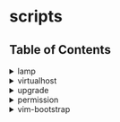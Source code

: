 # scripts

## Table of Contents

<details>
  <summary>lamp</summary>
  <p>Install the Apache, PHP7.2, MySQL, PhpMyAdmin and Additional Packages.</p>

## Download the script

```shell
wget --no-check-certificate --content-disposition https://github.com/techpulsetoday/scripts/raw/master/lamp -P ~/
```

## Make sure the script is executable

```shell
chmod a+x ~/lamp
```

## Run the script

```shell
./lamp
```

</details>
<details>
  <summary>virtualhost</summary>
  <p></p>
</details>
<details>
  <summary>upgrade</summary>
  <p></p>
</details>
<details>
  <summary>permission</summary>
  <p></p>
</details>
<details>
  <summary>vim-bootstrap</summary>
  <p></p>
</details>
